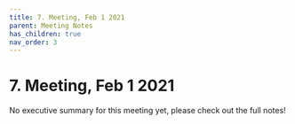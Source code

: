 ```yaml
---
title: 7. Meeting, Feb 1 2021
parent: Meeting Notes
has_children: true
nav_order: 3
---
```


# 7. Meeting, Feb 1 2021

No executive summary for this meeting yet, please check out the full notes!